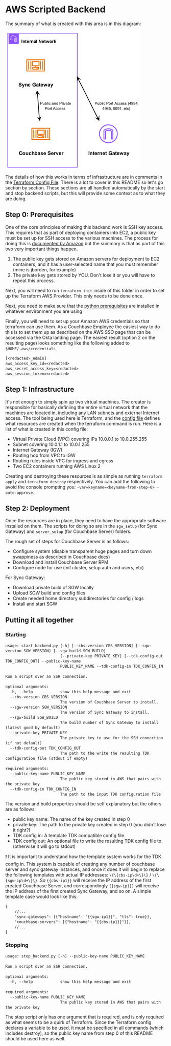 # AWS Scripted Backend

The summary of what is created with this area is in this diagram:

![Architecture Diagram](diagrams/Architecture.png)

The details of how this works in terms of infrastructure are in comments in the [Terraform Config File](./main.tf).  There is a lot to cover in this README so let's go section by section.  These sections are all handled automatically by the start and stop backend scripts, but this will provide some context as to what they are doing.

## Step 0: Prerequisites

One of the core principles of making this backend work is SSH key access.  This requires that as part of deploying containers into EC2, a public key must be set up for SSH access to the various machines.  The process for doing this is [documented by Amazon](https://docs.aws.amazon.com/AWSEC2/latest/UserGuide/create-key-pairs.html) but the summary is that as part of this two very important things happen.

1. The public key gets stored on Amazon servers for deployment to EC2 containers, and it has a user-selected name that you must remember (mine is jborden, for example)
2. The private key gets stored by YOU.  Don't lose it or you will have to repeat this process.

Next, you will need to run `terraform init` inside of this folder in order to set up the Terraform AWS Provider.  This only needs to be done once.

Next, you need to make sure that the [python prerequisites](./requirements.txt) are installed in whatever environment you are using

Finally, you will need to set up your Amazon AWS credentials so that terraform can use them.  As a Couchbase Employee the easiest way to do this is to set them up as described on the AWS SSO page that can be accessed via the Okta landing page.  The easiest result (option 2 on the resulting page) looks something like the following added to `$HOME/.aws/credentials`

```
[<redacted>_Admin]
aws_access_key_id=<redacted>
aws_secret_access_key=<redacted>
aws_session_token=<redacted>
```

## Step 1: Infrastructure

It's not enough to simply spin up two virtual machines.  The creator is responsible for basically definiing the entire virtual network that the machines are located in, including any LAN subnets and external Internet access.  The tool being used here is Terraform, and the [config file](./main.tf) defines what resources are created when the terraform command is run.  Here is a list of what is created in this config file:

- Virtual Private Cloud (VPC) covering IPs 10.0.0.1 to 10.0.255.255
- Subnet covering 10.0.1.1 to 10.0.1.255
- Internet Gateway (IGW)
- Routing hop from VPC to IGW
- Routing rules inside VPC for ingress and egress
- Two EC2 containers running AWS Linux 2

Creating and destroying these resources is as simple as running `terraform apply` and `terraform destroy` respectively.  You can add the following to avoid the console prompting you:  `-var=keyname=<keyname-from-step-0> -auto-approve`.

## Step 2: Deployment

Once the resources are in place, they need to have the appropriate software installed on them.  The scripts for doing so are in the `sgw_setup` (for Sync Gateway) and `server_setup` (for Couchbase Server) folders.  

The rough set of steps for Couchbase Server is as follows:

- Configure system (disable transparent huge pages and turn down swappiness as described in Couchbase docs)
- Download and install Couchbase Server RPM
- Configure node for use (init cluster, setup auth and users, etc)

For Sync Gateway:

- Download private build of SGW locally
- Upload SGW build and config files
- Create needed home directory subdirectories for config / logs
- Install and start SGW

## Putting it all together

### Starting

```
usage: start_backend.py [-h] [--cbs-version CBS_VERSION] [--sgw-version SGW_VERSION] [--sgw-build SGW_BUILD]
                        [--private-key PRIVATE_KEY] [--tdk-config-out TDK_CONFIG_OUT] --public-key-name
                        PUBLIC_KEY_NAME --tdk-config-in TDK_CONFIG_IN

Run a script over an SSH connection.

optional arguments:
  -h, --help            show this help message and exit
  --cbs-version CBS_VERSION
                        The version of Couchbase Server to install.
  --sgw-version SGW_VERSION
                        The version of Sync Gateway to install.
  --sgw-build SGW_BUILD
                        The build number of Sync Gateway to install (latest good by default)
  --private-key PRIVATE_KEY
                        The private key to use for the SSH connection (if not default)
  --tdk-config-out TDK_CONFIG_OUT
                        The path to the write the resulting TDK configuration file (stdout if empty)

required arguments:
  --public-key-name PUBLIC_KEY_NAME
                        The public key stored in AWS that pairs with the private key
  --tdk-config-in TDK_CONFIG_IN
                        The path to the input TDK configuration file
```

The version and build properties should be self explanatory but the others are as follows:

- public key name: The name of the key created in step 0
- private key: The path to the private key created in step 0 (you didn't lose it right?)
- TDK config in: A template TDK compatible config file.  
- TDK config out: An optional file to write the resulting TDK config file to (otherwise it will go to stdout)

:exclamation: It is important to understand how the template system works for the TDK config in.  This system is capable of creating any number of couchbase server and sync gateway instances, and once it does it will begin to replace the following templates with actual IP addresses:  `\{\{cbs-ip\d+\}\}` / `\{\{sgw-ip\d+\}\}`.  So `{{cbs-ip1}}` will receive the IP address of the first created Couchbase Server, and correspondingly `{{sgw-ip1}}` will receive the IP address of the first created Sync Gateway, and so on.  A simple template case would look like this:

```json5
{
    //...
    "sync-gateways": [{"hostname": "{{sgw-ip1}}", "tls": true}],
    "couchbase-servers": [{"hostname": "{{cbs-ip1}}"}],
    //...
}
```

### Stopping

```
usage: stop_backend.py [-h] --public-key-name PUBLIC_KEY_NAME

Run a script over an SSH connection.

optional arguments:
  -h, --help            show this help message and exit

required arguments:
  --public-key-name PUBLIC_KEY_NAME
                        The public key stored in AWS that pairs with the private key
```

The stop script only has one argument that is required, and is only required as what seems to be a quirk of Terraform.  Since the Terraform config declares a variable to be used, it must be specified in all commands (which includes destroy), so the public key name from step 0 of this README should be used here as well.  